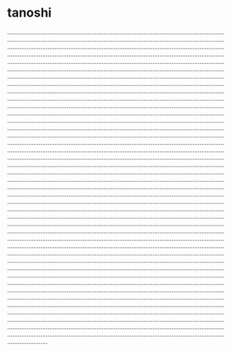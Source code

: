 # tanoshi

...............................................................................................................................................................................................................................................................................................................................................................................................................................................................................................................................................................................................................................................................................................................................................................................................................................................................................................................................................................................................................................................................................................................................................................................................................................................................................................................................................................................................................................................................................................................................................................................................................................................................................................................................................................................................................................................................................................................................................................................................................................................................................................................................................................................................................................................................................................................................................................................................................................................................................................................................................................................................................................................................................................................................................................................................................................................................................................................................................................................................................................................................................................................................................................................................................................................................................................................................................................................................................................................................................................................................................................................................................................................................................................................................................................................................................................................................................................................................................................................................................................................................................................................................................................................................................................................................................................................................................................................................................................................................................................................................................................................................................................................................................................................................................................................................................................................................................................................................................................................................................................................................................................................................................................................................................................................................................................................................................................................................................................................